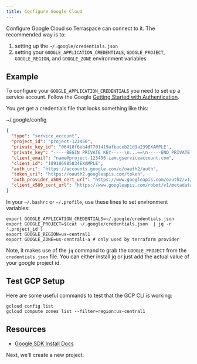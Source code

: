 ```yaml
---
title: Configure Google Cloud
---
```


Configure Google Cloud so Terraspace can connect to it. The recommended way is to:

1. setting up the `~/.google/credentials.json`
2. setting your `GOOGLE_APPLICATION_CREDENTIALS`, `GOOGLE_PROJECT`, `GOOGLE_REGION`, and `GOOGLE_ZONE` environment variables

## Example

To configure your `GOOGLE_APPLICATION_CREDENTIALS` you need to set up a service account. Follow the Google [Getting Started with Authentication](https://cloud.google.com/docs/authentication/getting-started).

You get get a credentials file that looks something like this:

~/.google/config

```json
{
  "type": "service_account",
  "project_id": "project-123456",
  "private_key_id": "06410f6eb4d7701419afbaceb21d9a239EXAMPLE",
  "private_key": "-----BEGIN PRIVATE KEY-----\n...==\n-----END PRIVATE KEY-----\n",
  "client_email": "name@project-123456.iam.gserviceaccount.com",
  "client_id": "109186985834EXAMPLE",
  "auth_uri": "https://accounts.google.com/o/oauth2/auth",
  "token_uri": "https://oauth2.googleapis.com/token",
  "auth_provider_x509_cert_url": "https://www.googleapis.com/oauth2/v1/certs",
  "client_x509_cert_url": "https://www.googleapis.com/robot/v1/metadata/x509/name%40project-123456.iam.gserviceaccount.com"
}
```

In your `~/.bashrc` or `~/.profile`, use these lines to set environment variables:

    export GOOGLE_APPLICATION_CREDENTIALS=~/.google/credentials.json
    export GOOGLE_PROJECT=$(cat ~/.google/credentials.json  | jq -r '.project_id')
    export GOOGLE_REGION=us-central1
    export GOOGLE_ZONE=us-central1-a # only used by terraform provider

Note, it makes use of the `jq` command to grab the `GOOGLE_PROJECT` from the `credentials.json` file. You can either install jq or just add the actual value of your google project id.

## Test GCP Setup

Here are some useful commands to test that the GCP CLI is working:

    gcloud config list
    gcloud compute zones list --filter=region:us-central1

## Resources

* [Google SDK Install Docs](https://cloud.google.com/sdk/install)

Next, we'll create a new project.
